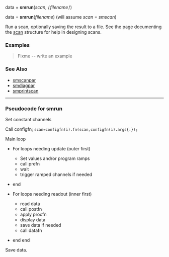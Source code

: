 data = **smrun**(_scan_, _`[`filename`]`_)

data = **smrun**(_filename_) (will assume _scan_ = _smscan_)

Run a scan, optionally saving the result to a file.  See the page
documenting the [scan](scan.md) structure for help in designing scans.

### Examples ###
> Fixme -- write an example

### See Also ###
  * [smscanpar](smscanpar.md)
  * [smdiagpar](smdiagpar.md)
  * [smprintscan](smprintscan.md)


---

### Pseudocode for smrun ###
Set constant channels

Call configfn; ` scan=configfn(i).fn(scan,configfn(i).args{:}); `

Main loop
  * For loops needing update (outer first)
    * Set values and/or program ramps
    * call prefn
    * wait
    * trigger ramped channels if needed
  * end

  * For loops needing readout (inner first)
    * read data
    * call postfn
    * apply procfn
    * display data
    * save data if needed
    * call datafn
  * end
end

Save data.